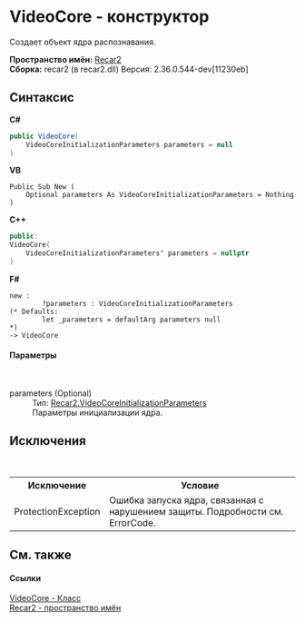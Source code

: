 # VideoCore - конструктор
 

Создает объект ядра распознавания.

**Пространство имён:**&nbsp;<a href="0dd0c505-07fc-c3e8-128c-d1a0701f2a29">Recar2</a><br />**Сборка:**&nbsp;recar2 (в recar2.dll) Версия: 2.36.0.544-dev[11230eb]

## Синтаксис

**C#**<br />
``` C#
public VideoCore(
	VideoCoreInitializationParameters parameters = null
)
```

**VB**<br />
``` VB
Public Sub New ( 
	Optional parameters As VideoCoreInitializationParameters = Nothing
)
```

**C++**<br />
``` C++
public:
VideoCore(
	VideoCoreInitializationParameters^ parameters = nullptr
)
```

**F#**<br />
``` F#
new : 
        ?parameters : VideoCoreInitializationParameters 
(* Defaults:
        let _parameters = defaultArg parameters null
*)
-> VideoCore
```


#### Параметры
&nbsp;<dl><dt>parameters (Optional)</dt><dd>Тип:&nbsp;<a href="5028043f-0656-071f-d1d4-743d7fca7262">Recar2.VideoCoreInitializationParameters</a><br />Параметры инициализации ядра.</dd></dl>

## Исключения
&nbsp;<table><tr><th>Исключение</th><th>Условие</th></tr><tr><td>ProtectionException</td><td>Ошибка запуска ядра, связанная с нарушением защиты. Подробности см. ErrorCode.</td></tr></table>

## См. также


#### Ссылки
<a href="cb693d57-5030-3855-e4bc-6cd1f1721585">VideoCore - Класс</a><br /><a href="0dd0c505-07fc-c3e8-128c-d1a0701f2a29">Recar2 - пространство имён</a><br />
